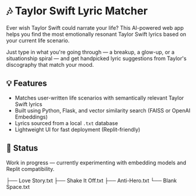 # 🎶 Taylor Swift Lyric Matcher

Ever wish Taylor Swift could narrate your life? This AI-powered web app helps you find the most emotionally resonant Taylor Swift lyrics based on your current life scenario.

Just type in what you're going through — a breakup, a glow-up, or a situationship spiral — and get handpicked lyric suggestions from Taylor's discography that match your mood.

## 💡 Features
- Matches user-written life scenarios with semantically relevant Taylor Swift lyrics
- Built using Python, Flask, and vector similarity search (FAISS or OpenAI Embeddings)
- Lyrics sourced from a local `.txt` database
- Lightweight UI for fast deployment (Replit-friendly)

## 🚧 Status
Work in progress — currently experimenting with embedding models and Replit compatibility.


├── Love Story.txt
├── Shake It Off.txt
├── Anti-Hero.txt
└── Blank Space.txt
```
